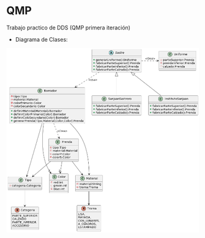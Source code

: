# QMP
Trabajo practico de DDS (QMP primera iteración)

- Diagrama de Clases:

![alt text](https://github.com/federherrera/QMP/blob/segundaIteracion/Umls/umlSegundaIteracion.png?raw=true)
